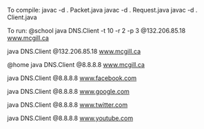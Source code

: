 To compile: 
javac -d . Packet.java
javac -d . Request.java
javac -d . Client.java

To run:
@school
java DNS.Client -t 10 -r 2 -p 3 @132.206.85.18 www.mcgill.ca

java DNS.Client @132.206.85.18 www.mcgill.ca

@home
java DNS.Client @8.8.8.8 www.mcgill.ca

java DNS.Client @8.8.8.8 www.facebook.com

java DNS.Client @8.8.8.8 www.google.com

java DNS.Client @8.8.8.8 www.twitter.com

java DNS.Client @8.8.8.8 www.youtube.com

